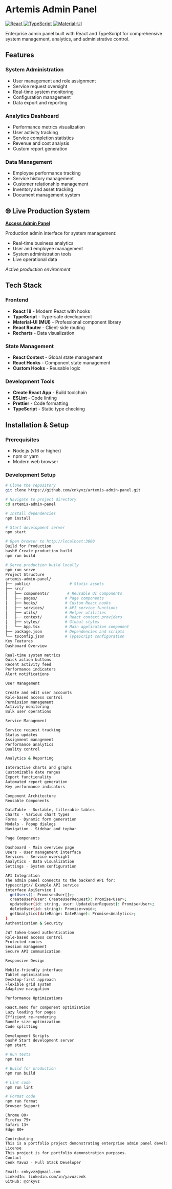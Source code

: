 # Artemis Admin Panel

[![React](https://img.shields.io/badge/react-%2320232a.svg?style=for-the-badge&logo=react&logoColor=%2361DAFB)](https://reactjs.org/)
[![TypeScript](https://img.shields.io/badge/typescript-%23007ACC.svg?style=for-the-badge&logo=typescript&logoColor=white)](https://www.typescriptlang.org/)
[![Material-UI](https://img.shields.io/badge/MUI-%230081CB.svg?style=for-the-badge&logo=mui&logoColor=white)](https://mui.com/)

Enterprise admin panel built with React and TypeScript for comprehensive system management, analytics, and administrative control.

## Features

### System Administration
- User management and role assignment
- Service request oversight
- Real-time system monitoring
- Configuration management
- Data export and reporting

### Analytics Dashboard
- Performance metrics visualization
- User activity tracking
- Service completion statistics
- Revenue and cost analysis
- Custom report generation

### Data Management
- Employee performance tracking
- Service history management
- Customer relationship management
- Inventory and asset tracking
- Document management system

## 🌐 Live Production System

**[Access Admin Panel](https://admin.artemisaritim.com)**

Production admin interface for system management:
- Real-time business analytics
- User and employee management
- System administration tools
- Live operational data

*Active production environment*

## Tech Stack

### Frontend
- **React 18** - Modern React with hooks
- **TypeScript** - Type-safe development
- **Material-UI (MUI)** - Professional component library
- **React Router** - Client-side routing
- **Recharts** - Data visualization

### State Management
- **React Context** - Global state management
- **React Hooks** - Component state management
- **Custom Hooks** - Reusable logic

### Development Tools
- **Create React App** - Build toolchain
- **ESLint** - Code linting
- **Prettier** - Code formatting
- **TypeScript** - Static type checking

## Installation & Setup

### Prerequisites
- Node.js (v16 or higher)
- npm or yarn
- Modern web browser

### Development Setup

```bash
# Clone the repository
git clone https://github.com/cnkyvz/artemis-admin-panel.git

# Navigate to project directory
cd artemis-admin-panel

# Install dependencies
npm install

# Start development server
npm start

# Open browser to http://localhost:3000
Build for Production
bash# Create production build
npm run build

# Serve production build locally
npm run serve
Project Structure
artemis-admin-panel/
├── public/                 # Static assets
├── src/
│   ├── components/        # Reusable UI components
│   ├── pages/            # Page components
│   ├── hooks/            # Custom React hooks
│   ├── services/         # API service functions
│   ├── utils/            # Helper utilities
│   ├── context/          # React context providers
│   ├── styles/           # Global styles
│   └── App.tsx           # Main application component
├── package.json          # Dependencies and scripts
└── tsconfig.json         # TypeScript configuration
Key Features
Dashboard Overview

Real-time system metrics
Quick action buttons
Recent activity feed
Performance indicators
Alert notifications

User Management

Create and edit user accounts
Role-based access control
Permission management
Activity monitoring
Bulk user operations

Service Management

Service request tracking
Status updates
Assignment management
Performance analytics
Quality control

Analytics & Reporting

Interactive charts and graphs
Customizable date ranges
Export functionality
Automated report generation
Key performance indicators

Component Architecture
Reusable Components

DataTable - Sortable, filterable tables
Charts - Various chart types
Forms - Dynamic form generation
Modals - Popup dialogs
Navigation - Sidebar and topbar

Page Components

Dashboard - Main overview page
Users - User management interface
Services - Service oversight
Analytics - Data visualization
Settings - System configuration

API Integration
The admin panel connects to the backend API for:
typescript// Example API service
interface ApiService {
  getUsers(): Promise<User[]>;
  createUser(user: CreateUserRequest): Promise<User>;
  updateUser(id: string, user: UpdateUserRequest): Promise<User>;
  deleteUser(id: string): Promise<void>;
  getAnalytics(dateRange: DateRange): Promise<Analytics>;
}
Authentication & Security

JWT token-based authentication
Role-based access control
Protected routes
Session management
Secure API communication

Responsive Design

Mobile-friendly interface
Tablet optimization
Desktop-first approach
Flexible grid system
Adaptive navigation

Performance Optimizations

React.memo for component optimization
Lazy loading for pages
Efficient re-rendering
Bundle size optimization
Code splitting

Development Scripts
bash# Start development server
npm start

# Run tests
npm test

# Build for production
npm run build

# Lint code
npm run lint

# Format code
npm run format
Browser Support

Chrome 80+
Firefox 75+
Safari 13+
Edge 80+

Contributing
This is a portfolio project demonstrating enterprise admin panel development capabilities with React and TypeScript.
License
This project is for portfolio demonstration purposes.
Contact
Cenk Yavuz - Full Stack Developer

Email: cnkyvzz@gmail.com
LinkedIn: linkedin.com/in/yavuzcenk
GitHub: @cnkyvz
